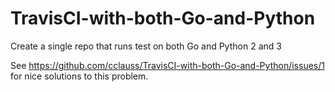 # TravisCI-with-both-Go-and-Python
Create a single repo that runs test on both Go and Python 2 and 3

See https://github.com/cclauss/TravisCI-with-both-Go-and-Python/issues/1 for nice solutions to this problem.
